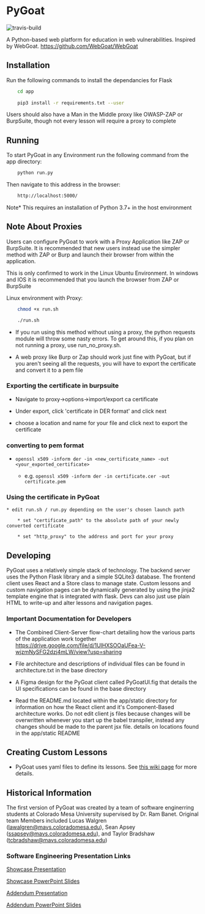 # PyGoat
![travis-build](https://api.travis-ci.com/lawalgren/PyGoat.svg?token=9urrGxcyZzybtwrfmBAk&branch=master)

A Python-based web platform for education in web vulnerabilities. Inspired by WebGoat. https://github.com/WebGoat/WebGoat

## Installation

Run the following commands to install the dependancies for Flask


```bash
	cd app
	
	pip3 install -r requirements.txt --user
```

Users should also have a Man in the Middle proxy like OWASP-ZAP or BurpSuite, though not every lesson will require a proxy to complete

## Running

To start PyGoat in any Environment run the following command from the app directory:

```bash
	python run.py
```

Then navigate to this address in the browser:


```bash
	http://localhost:5000/
```

Note* This requires an installation of Python 3.7+ in the host environment


## Note About Proxies

Users can configure PyGoat to work with a Proxy Application like ZAP or BurpSuite. It is recommended that new users instead use the simpler method with ZAP or Burp and launch their browser from within the application.

This is only confirmed to work in the Linux Ubuntu Environment. In windows and IOS it is recommended that you launch the browser from ZAP or BurpSuite

Linux environment with Proxy:

```bash
	chmod +x run.sh

	./run.sh
```

* If you run using this method without using a proxy, the python requests module will throw some nasty errors. To get around this, if you plan on not running a proxy, use run_no_proxy.sh.


* A web proxy like Burp or Zap should work just fine with PyGoat, but if you aren't seeing all the requests, you will have to export the certificate and convert it to a pem file

### Exporting the certificate in burpsuite

* Navigate to proxy->options->import/export ca certificate

* Under export, click 'certificate in DER format' and click next

* choose a location and name for your file and click next to export the certificate

### converting to pem format

* `openssl x509 -inform der -in <new_certificate_name> -out <your_exported_certificate>`

	* e.g. `openssl x509 -inform der -in certificate.cer -out certificate.pem`

### Using the certificate in PyGoat

	* edit run.sh / run.py depending on the user's chosen launch path

		* set "certificate_path" to the absolute path of your newly converted certificate

		* set "http_proxy" to the address and port for your proxy
		
## Developing

PyGoat uses a relatively simple stack of technology. The backend server uses the Python Flask library and a simple SQLite3 database. The frontend client uses React and a Store class to manage state. Custom lessons and custom navigation pages can be dynamically generated by using the jinja2 template engine that is integrated with flask. Devs can also just use plain HTML to write-up and alter lessons and navigation pages. 

### Important Documentation for Developers

* The Combined Client-Server flow-chart detailing how the various parts of the application work together 
https://drive.google.com/file/d/1UlHXSOOaUFea-V-wjzmNySFG2dzj4mLW/view?usp=sharing

* File architecture and descriptions of individual files can be found in architecture.txt in the base directory

* A Figma design for the PyGoat client called PyGoatUI.fig that details the UI specifications can be found in the base directory

* Read the README.md located within the app/static directory for information on how the React client and it's Component-Based architecture works. Do not edit client js files because changes will be overwritten whenever you start up the babel transpiler, instead any changes should be made to the parent jsx file. details on locations found in the app/static README

## Creating Custom Lessons

* PyGoat uses yaml files to define its lessons. See [this wiki page](https://github.com/lawalgren/PyGoat/wiki/How-to-create-new-lessons) for more details.

## Historical Information
The first version of PyGoat was created by a team of software enginerring students at Colorado Mesa University supervised by Dr. Ram Banet. Original team Members included Lucas Walgren (lawalgren@mavs.coloradomesa.edu), Sean Apsey (ssapsey@mavs.coloradomesa.edu), and Taylor Bradshaw (tcbradshaw@mavs.coloradomesa.edu)

### Software Engineering Presentation Links

[Showcase Presentation](https://youtu.be/0mHFqdhZoes)

[Showcase PowerPoint Slides](https://docs.google.com/presentation/d/135Wbyiy8HzIIVWsrosy1tvG5uLC9MTfQOtMg5U-h_bY/edit?usp=sharing)

[Addendum Presentation](https://youtu.be/HXRJxJE5eBs)

[Addendum PowerPoint Slides](https://docs.google.com/presentation/d/1_VnXvLU2bU3XCIFi_R8Cf9grZnMgZxvVIuOX-JbrCqI/edit?usp=sharing)